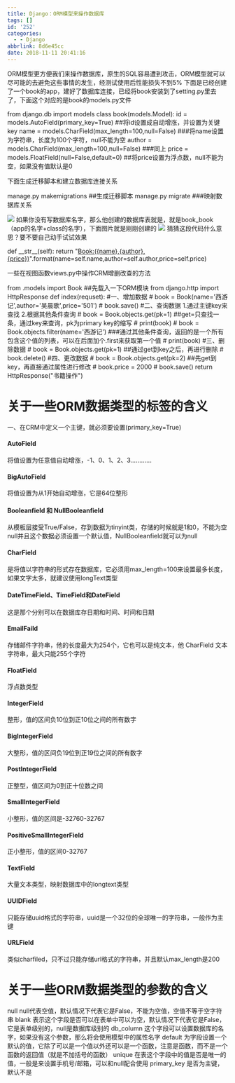 ```yaml
---
title: Django：ORM模型来操作数据库
tags: []
id: '252'
categories:
  - - Django
abbrlink: 8d6e45cc
date: 2018-11-11 20:41:16
---
```


ORM模型更方便我们来操作数据库，原生的SQL容易遭到攻击，ORM模型就可以尽可能的去避免这些事情的发生，经测试使用后性能损失不到5% 下面是已经创建了一个book的app，建好了数据库连接，已经将book安装到了setting.py里去了，下面这个对应的是book的models.py文件

from django.db import models
class book(models.Model):
    id = models.AutoField(primary\_key=True)    ##将id设置成自动增涨，并设置为关键key
    name = models.CharField(max\_length=100,null=False)   ###将name设置为字符串，长度为100个字符，null不能为空
    author = models.CharField(max\_length=100,null=False)   ###同上
    price = models.FloatField(null=False,default=0)    ##将price设置为浮点数，null不能为空，如果没有值默认是0

下面生成迁移脚本和建立数据库连接关系

manage.py makemigrations ##生成迁移脚本
manage.py migrate ###映射数据库关系

![](https://post.332b.com/wp-content/uploads/2018/11/20181111174010.png) 如果你没有写数据库名字，那么他创建的数据库表就是，就是book\_book（app的名字+class的名字），下面图片就是刚刚创建的 ![](https://post.332b.com/wp-content/uploads/2018/11/20181111175828.png) 猜猜这段代码什么意思？要不要自己动手试试效果

def \_\_str\_\_(self):
    return "<Book:({name},{author},{price})>".format(name=self.name,author=self.author,price=self.price)

一些在视图函数views.py中操作CRM增删改查的方法

from .models import Book    ##先载入一下ORM模块
from django.http import HttpResponse
def index(requset):
    #一、增加数据
    # book = Book(name='西游记',author='吴晨歌',price='501')
    # book.save()
    #二、查询数据  1.通过主键key来查找   2.根据其他条件查询
    # book = Book.objects.get(pk=1)  ##get=只查找一条，通过key来查询，pk为primary key的缩写
    # print(book)
    # book = Book.objects.filter(name='西游记') ###通过其他条件查询，返回的是一个所有包含这个值的列表，可以在后面加个.first来获取第一个值
    # print(book)
    #三、删除数据
    # book = Book.objects.get(pk=1)  ##通过get到key之后，再进行删除
    # book.delete()
    #四、更改数据
    # book = Book.objects.get(pk=2)  ##先get到key，再直接通过属性进行修改
    # book.price = 2000
    # book.save()
    return HttpResponse("书籍操作")

# 关于一些ORM数据类型的标签的含义

一、在CRM中定义一个主键，就必须要设置(primary\_key=True)

#### AutoField

将值设置为任意值自动增涨，-1、0、1、2、3............

#### BigAutoField

将值设置为从1开始自动增涨，它是64位整形

#### Booleanfield 和 NullBooleanfield

从模板层接受True/False，存到数据为tinyint类，存储的时候就是1和0，不能为空null并且这个数据必须设置一个默认值，NullBooleanfield就可以为null

#### CharField

是将值以字符串的形式存在数据库，它必须用max\_length=100来设置最多长度，如果文字太多，就建议使用longText类型

#### DateTimeField、TimeField和DateField

这是那个分别可以在数据库存日期和时间、时间和日期

#### EmailFaild

存储邮件字符串，他的长度最大为254个，它也可以是纯文本，他 CharField 文本字符串，最大只能255个字符

#### FloatField

浮点数类型

#### IntegerField

整形，值的区间负10位到正10位之间的所有数字

#### BigIntegerField

大整形，值的区间负19位到正19位之间的所有数字

#### PostIntegerField

正整型，值区间为0到正十位数之间

#### SmallIntegerField

小整形，值的区间是-32760-32767

#### PositiveSmallIntegerField

正小整形，值的区间0-32767

#### TextField

大量文本类型，映射数据库中的longtext类型

#### UUIDField

只能存储uuid格式的字符串，uuid是一个32位的全球唯一的字符串，一般作为主键

#### URLField

类似charfiled，只不过只能存储url格式的字符串，并且默认max\_length是200

# 关于一些ORM数据类型的参数的含义

null null代表空值，默认情况下代表它是False，不能为空值，空值不等于空字符串 blank 表示这个字段是否可以在表单中可以为空，默认情况下代表它是False，它是表单级别的，null是数据库级别的 db\_column 这个字段可以设置数据库的名字，如果没有这个参数，那么将会使用模型中的属性名字 default 为字段设置一个默认的值，它除了可以是一个值以外还可以是一个函数，注意是函数，而不是一个函数的返回值（就是不加括号的函数） unique 在表这个字段中的值是否是唯一的值，一般是来设置手机号/邮箱，可以和null配合使用 primary\_key 是否为主键，默认不是